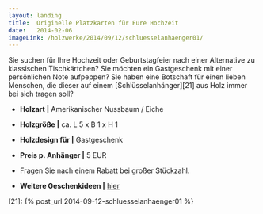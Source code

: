 ```yaml
---
layout: landing
title:  Originelle Platzkarten für Eure Hochzeit
date:   2014-02-06
imageLink: /holzwerke/2014/09/12/schluesselanhaenger01/
---
```


Sie suchen für Ihre Hochzeit oder Geburtstagfeier nach einer Alternative zu klassischen Tischkärtchen? 
Sie möchten ein Gastgeschenk mit einer persönlichen Note aufpeppen? 
Sie haben eine Botschaft für einen lieben Menschen, 
die dieser auf einem [Schlüsselanhänger][21] aus Holz immer bei sich tragen soll?

* **Holzart \|** Amerikanischer Nussbaum / Eiche
* **Holzgröße \|** ca. L 5 x B 1 x H 1
* **Holzdesign für \|** Gastgeschenk
* **Preis p. Anhänger \|** 5 EUR
* Fragen Sie nach einem Rabatt bei großer Stückzahl.

* **Weitere Geschenkideen \|** <a href="{{ site.baseurl }}/holzwerke">hier</a>



[21]: {% post_url 2014-09-12-schluesselanhaenger01 %}
